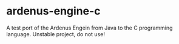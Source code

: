 # ardenus-engine-c
A test port of the Ardenus Engein from Java to the C programming language. Unstable project, do not use!
